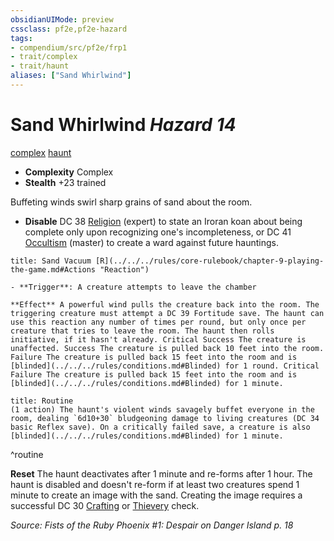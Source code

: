 ```yaml
---
obsidianUIMode: preview
cssclass: pf2e,pf2e-hazard
tags:
- compendium/src/pf2e/frp1
- trait/complex
- trait/haunt
aliases: ["Sand Whirlwind"]
---
```

# Sand Whirlwind *Hazard 14*  
[complex](../../../rules/traits/complex.md)  [haunt](../../../rules/traits/haunt.md)  

- **Complexity** Complex
- **Stealth** +23 trained  

Buffeting winds swirl sharp grains of sand about the room.

- **Disable** DC 38 [Religion](../../skills.md#Religion) (expert) to state an Iroran koan about being complete only upon recognizing one's incompleteness, or DC 41 [Occultism](../../skills.md#Occultism) (master) to create a ward against future hauntings.  
     
```ad-embed-ability
title: Sand Vacuum [R](../../../rules/core-rulebook/chapter-9-playing-the-game.md#Actions "Reaction")

- **Trigger**: A creature attempts to leave the chamber

**Effect** A powerful wind pulls the creature back into the room. The triggering creature must attempt a DC 39 Fortitude save. The haunt can use this reaction any number of times per round, but only once per creature that tries to leave the room. The haunt then rolls initiative, if it hasn't already. Critical Success The creature is unaffected. Success The creature is pulled back 10 feet into the room. Failure The creature is pulled back 15 feet into the room and is [blinded](../../../rules/conditions.md#Blinded) for 1 round. Critical Failure The creature is pulled back 15 feet into the room and is [blinded](../../../rules/conditions.md#Blinded) for 1 minute.
```

```ad-pf2-summary
title: Routine
(1 action) The haunt's violent winds savagely buffet everyone in the room, dealing `6d10+30` bludgeoning damage to living creatures (DC 34 basic Reflex save). On a critically failed save, a creature is also [blinded](../../../rules/conditions.md#Blinded) for 1 minute.
```
^routine

**Reset** The haunt deactivates after 1 minute and re-forms after 1 hour. The haunt is disabled and doesn't re-form if at least two creatures spend 1 minute to create an image with the sand. Creating the image requires a successful DC 30 [Crafting](../../skills.md#Crafting) or [Thievery](../../skills.md#Thievery) check.  

*Source: Fists of the Ruby Phoenix #1: Despair on Danger Island p. 18*
